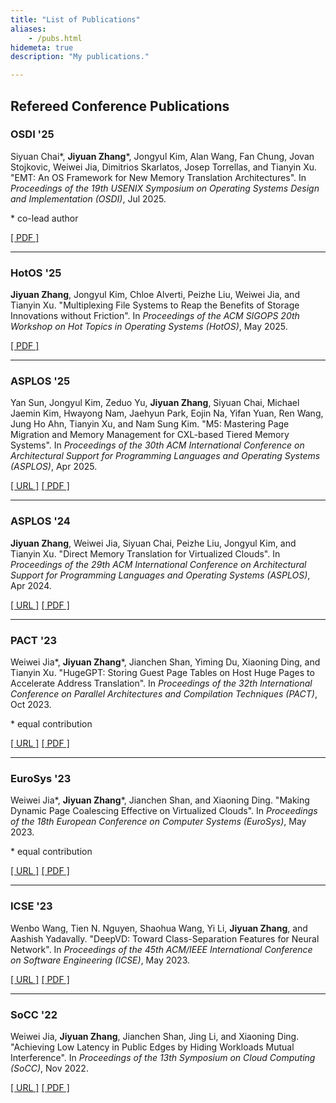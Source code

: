 ```yaml
---
title: "List of Publications"
aliases:
    - /pubs.html
hidemeta: true
description: "My publications."

---
```


## Refereed Conference Publications

### OSDI '25

Siyuan Chai\*, __Jiyuan Zhang__\*, Jongyul Kim, Alan Wang, Fan Chung, Jovan Stojkovic, Weiwei Jia, Dimitrios Skarlatos, Josep Torrellas, and Tianyin Xu. "EMT: An OS Framework for New Memory Translation Architectures". In _Proceedings of the 19th USENIX Symposium on Operating Systems Design and Implementation (OSDI)_, Jul 2025.

\* co-lead author

[\[ PDF \]](/papers/preprint-osdi25-emt.pdf)

---

### HotOS '25

__Jiyuan Zhang__, Jongyul Kim, Chloe Alverti, Peizhe Liu, Weiwei Jia, and Tianyin Xu. "Multiplexing File Systems to Reap the Benefits of Storage Innovations without Friction". In _Proceedings of the ACM SIGOPS 20th Workshop on Hot Topics in Operating Systems (HotOS)_, May 2025.

[\[ PDF \]](/papers/preprint-hotos25-mux.pdf)

---

### ASPLOS '25

Yan Sun, Jongyul Kim, Zeduo Yu, __Jiyuan Zhang__, Siyuan Chai, Michael Jaemin Kim, Hwayong Nam, Jaehyun Park, Eojin Na, Yifan Yuan, Ren Wang, Jung Ho Ahn, Tianyin Xu, and Nam Sung Kim. "M5: Mastering Page Migration and Memory Management for CXL-based Tiered Memory Systems". In _Proceedings of the 30th ACM International Conference on Architectural Support for Programming Languages and Operating Systems (ASPLOS)_, Apr 2025.

[\[ URL \]](https://doi.org/10.1145/3676641.3711999) [\[ PDF \]](/papers/asplos25-m5.pdf)

---

### ASPLOS '24

__Jiyuan Zhang__, Weiwei Jia, Siyuan Chai, Peizhe Liu, Jongyul Kim, and Tianyin Xu. "Direct Memory Translation for Virtualized Clouds". In _Proceedings of the 29th ACM International Conference on Architectural Support for Programming Languages and Operating Systems (ASPLOS)_, Apr 2024.

[\[ URL \]](https://doi.org/10.1145/3620665.3640358) [\[ PDF \]](/papers/asplos24-dmt.pdf)

---

### PACT '23

Weiwei Jia\*, __Jiyuan Zhang__\*, Jianchen Shan, Yiming Du, Xiaoning Ding, and Tianyin Xu. "HugeGPT: Storing Guest Page Tables on Host Huge Pages to Accelerate Address Translation". In _Proceedings of the 32th International Conference on Parallel Architectures and Compilation Techniques (PACT)_, Oct 2023.

\* equal contribution

[\[ URL \]](https://doi.org/10.1109/PACT58117.2023.00014) [\[ PDF \]](/papers/pact23-hugegpt.pdf)

---

### EuroSys '23

Weiwei Jia\*, __Jiyuan Zhang__\*, Jianchen Shan, and Xiaoning Ding. "Making Dynamic Page Coalescing Effective on Virtualized Clouds". In _Proceedings of the 18th European Conference on Computer Systems (EuroSys)_, May 2023.

\* equal contribution

[\[ URL \]](https://doi.org/10.1145/3552326.3567487) [\[ PDF \]](/papers/eurosys23-gemini.pdf)

---

### ICSE '23

Wenbo Wang, Tien N. Nguyen, Shaohua Wang, Yi Li, __Jiyuan Zhang__, and Aashish Yadavally. "DeepVD: Toward Class-Separation Features for Neural Network". In _Proceedings of the 45th ACM/IEEE International Conference on Software Engineering (ICSE)_, May 2023.

[\[ URL \]](https://doi.org/10.1109/ICSE48619.2023.00189) [\[ PDF \]](/papers/icse23-deepvd.pdf)

---

### SoCC '22

Weiwei Jia, __Jiyuan Zhang__, Jianchen Shan, Jing Li, and Xiaoning Ding. "Achieving Low Latency in Public Edges by Hiding Workloads Mutual Interference". In _Proceedings of the 13th Symposium on Cloud Computing (SoCC)_, Nov 2022.

[\[ URL \]](https://doi.org/10.1145/3542929.3563459) [\[ PDF \]](/papers/socc22-dasec.pdf)
